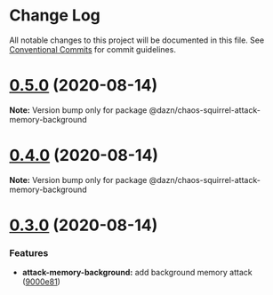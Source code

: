 # Change Log

All notable changes to this project will be documented in this file.
See [Conventional Commits](https://conventionalcommits.org) for commit guidelines.

# [0.5.0](https://github.com/getndazn/chaos-squirrel/compare/v0.4.0...v0.5.0) (2020-08-14)

**Note:** Version bump only for package @dazn/chaos-squirrel-attack-memory-background





# [0.4.0](https://github.com/getndazn/chaos-squirrel/compare/v0.3.0...v0.4.0) (2020-08-14)

**Note:** Version bump only for package @dazn/chaos-squirrel-attack-memory-background





# [0.3.0](https://github.com/getndazn/chaos-squirrel/compare/v0.2.0...v0.3.0) (2020-08-14)


### Features

* **attack-memory-background:** add background memory attack ([9000e81](https://github.com/getndazn/chaos-squirrel/commit/9000e81d0d766b3d95fa3914294ede6d45e30186))
